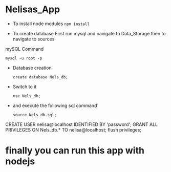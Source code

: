 # Nelisas_App

* To install node modules
  `npm install`

* To create database
First run mysql and navigate to Data_Storage then to navigate to sources

mySQL Command

  `mysql -u root -p`

* Database creation

  `create database Nels_db;`

* Switch to it 
  
  `use Nels_db;`

* and execute the following sql command`

  `source Nels_db.sql;`

CREATE USER nelisa@localhost IDENTIFIED BY 'password';
GRANT ALL PRIVILEGES ON Nels_db.* TO nelisa@localhost;
flush privileges;

# finally you can run this app with nodejs
